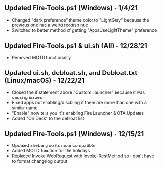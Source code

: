 ## Updated Fire-Tools.ps1 (Windows) - 1/4/21
- Changed "dark preference" theme color to "LightGray" because the previous one had a weird reddish hue
- Switched to better method of getting "AppsUseLightTheme" preference

## Updated Fire-Tools.ps1 & ui.sh (All) - 12/28/21
- Removed MOTD functionality

## Updated ui.sh, debloat.sh, and Debloat.txt (Linux/macOS) - 12/22/21
- Closed the if statement above "Custom Launcher" because it was causing issues
- Fixed apps not enabling/disabling if there are more than one with a similar name
- "Enable" now tells you it's enabling Fire Launcher & OTA Updates
- Added "On Deck" to the debloat list

## Updated Fire-Tools.ps1 (Windows) - 12/15/21
- Updated shebang so its more compatible
- Added MOTD function for the holidays
- Replaced Invoke-WebRequest with Invoke-RestMethod so I don't have to format changelog output
